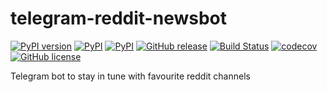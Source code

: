 # telegram-reddit-newsbot

[![PyPI version](https://badge.fury.io/py/telegram-reddit-newsbot.svg)](https://badge.fury.io/py/telegram-reddit-newsbot) [![PyPI](https://img.shields.io/pypi/status/python-telegram-handler.svg)](https://github.com/sashgorokhov/telegram-reddit-newsbot) [![PyPI](https://img.shields.io/pypi/pyversions/telegram-reddit-newsbot.svg)](https://github.com/sashgorokhov/telegram-reddit-newsbot) [![GitHub release](https://img.shields.io/github/release/sashgorokhov/telegram-reddit-newsbot.svg)](https://github.com/sashgorokhov/telegram-reddit-newsbot) [![Build Status](https://travis-ci.org/sashgorokhov/telegram-reddit-newsbot.svg?branch=master)](https://travis-ci.org/sashgorokhov/telegram-reddit-newsbot) [![codecov](https://codecov.io/gh/sashgorokhov/telegram-reddit-newsbot/branch/master/graph/badge.svg)](https://codecov.io/gh/sashgorokhov/telegram-reddit-newsbot) [![GitHub license](https://img.shields.io/badge/license-MIT-blue.svg)](https://raw.githubusercontent.com/sashgorokhov/telegram-reddit-newsbot/master/LICENSE)

Telegram bot to stay in tune with favourite reddit channels

